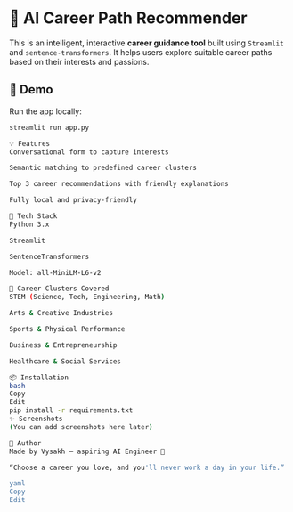 # 🧠 AI Career Path Recommender

This is an intelligent, interactive **career guidance tool** built using `Streamlit` and `sentence-transformers`. It helps users explore suitable career paths based on their interests and passions.

## 🚀 Demo

Run the app locally:

```bash
streamlit run app.py

💡 Features
Conversational form to capture interests

Semantic matching to predefined career clusters

Top 3 career recommendations with friendly explanations

Fully local and privacy-friendly

🧰 Tech Stack
Python 3.x

Streamlit

SentenceTransformers

Model: all-MiniLM-L6-v2

🧠 Career Clusters Covered
STEM (Science, Tech, Engineering, Math)

Arts & Creative Industries

Sports & Physical Performance

Business & Entrepreneurship

Healthcare & Social Services

📦 Installation
bash
Copy
Edit
pip install -r requirements.txt
✨ Screenshots
(You can add screenshots here later)

🤖 Author
Made by Vysakh – aspiring AI Engineer 🚀

“Choose a career you love, and you'll never work a day in your life.”

yaml
Copy
Edit
